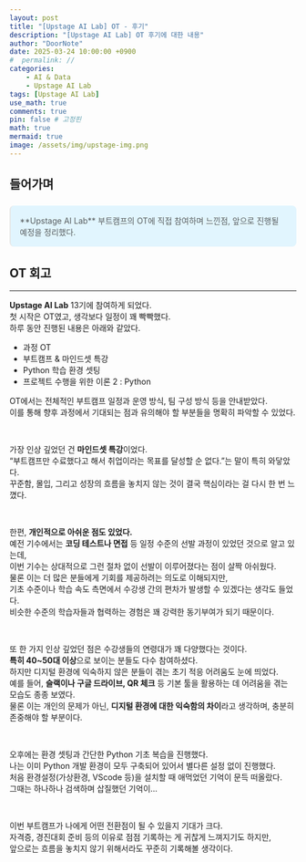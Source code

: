 ```yaml
---
layout: post
title: "[Upstage AI Lab] OT - 후기"
description: "[Upstage AI Lab] OT 후기에 대한 내용"
author: "DoorNote"
date: 2025-03-24 10:00:00 +0900
#  permalink: //
categories:
    - AI & Data
    - Upstage AI Lab
tags: [Upstage AI Lab]
use_math: true
comments: true
pin: false # 고정핀
math: true
mermaid: true
image: /assets/img/upstage-img.png
---
```


## 들어가며

<blockquote style="background: #E1F5Fe; color: #2e2e2ec4; padding: 1rem; margin: 1.5rem 0; border-radius: 8px;">
**Upstage AI Lab** 부트캠프의 OT에 직접 참여하며 느낀점, 앞으로 진행될 예정을 정리했다.
</blockquote>

## OT 회고

---

**Upstage AI Lab** 13기에 참여하게 되었다.  
첫 시작은 OT였고, 생각보다 일정이 꽤 빡빡했다.  
하루 동안 진행된 내용은 아래와 같았다.

- 과정 OT  
- 부트캠프 & 마인드셋 특강  
- Python 학습 환경 셋팅  
- 프로젝트 수행을 위한 이론 2 : Python

OT에서는 전체적인 부트캠프 일정과 운영 방식, 팀 구성 방식 등을 안내받았다.  
이를 통해 향후 과정에서 기대되는 점과 유의해야 할 부분들을 명확히 파악할 수 있었다.

<br>

가장 인상 깊었던 건 **마인드셋 특강**이었다.  
“부트캠프만 수료했다고 해서 취업이라는 목표를 달성할 순 없다.”는 말이 특히 와닿았다.  
꾸준함, 몰입, 그리고 성장의 흐름을 놓치지 않는 것이 결국 핵심이라는 걸 다시 한 번 느꼈다.

<br>

한편, **개인적으로 아쉬운 점도 있었다.**  
예전 기수에서는 **코딩 테스트나 면접** 등 일정 수준의 선발 과정이 있었던 것으로 알고 있는데,  
이번 기수는 상대적으로 그런 절차 없이 선발이 이루어졌다는 점이 살짝 아쉬웠다.  
물론 이는 더 많은 분들에게 기회를 제공하려는 의도로 이해되지만,  
기초 수준이나 학습 속도 측면에서 수강생 간의 편차가 발생할 수 있겠다는 생각도 들었다.  
비슷한 수준의 학습자들과 협력하는 경험은 꽤 강력한 동기부여가 되기 때문이다.

<br>

또 한 가지 인상 깊었던 점은 수강생들의 연령대가 꽤 다양했다는 것이다.  
**특히 40~50대 이상**으로 보이는 분들도 다수 참여하셨다.  
하지만 디지털 환경에 익숙하지 않은 분들이 겪는 초기 적응 어려움도 눈에 띄었다.  
예를 들어, **슬랙이나 구글 드라이브, QR 체크** 등 기본 툴을 활용하는 데 어려움을 겪는 모습도 종종 보였다.  
물론 이는 개인의 문제가 아닌, **디지털 환경에 대한 익숙함의 차이**라고 생각하며, 충분히 존중해야 할 부분이다.

<br>

오후에는 환경 셋팅과 간단한 Python 기초 복습을 진행했다.  
나는 이미 Python 개발 환경이 모두 구축되어 있어서 별다른 설정 없이 진행했다.  
처음 환경설정(가상환경, VScode 등)을 설치할 때 애먹었던 기억이 문득 떠올랐다.  
그때는 하나하나 검색하며 삽질했던 기억이…

<br>

이번 부트캠프가 나에게 어떤 전환점이 될 수 있을지 기대가 크다.  
자격증, 경진대회 준비 등의 이유로 점점 기록하는 게 귀찮게 느껴지기도 하지만,  
앞으로는 흐름을 놓치지 않기 위해서라도 꾸준히 기록해볼 생각이다.
